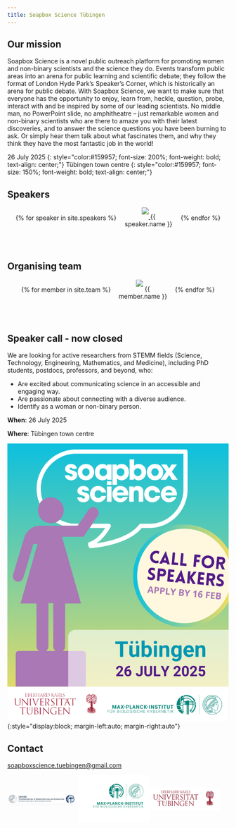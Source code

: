 ```yaml
---
title: Soapbox Science Tübingen
---
```


<style type="text/css">

  .grid_container {
      display: flex;
      flex-wrap: wrap;
      justify-content: center; /* Center items horizontally */
      gap: 3%;                /* Use gap instead of margin for spacing */
      row-gap: 30px;          /* Add this for extra vertical space between rows */
      width: 100%;
      margin-bottom: 75px;
      align-items: center;    
  }

  .speaker_box {
      flex: 1 1 21%;           /* 4 per row: 100% / 4 = 25%, minus gap */
      max-width: 23%;          /* Adjust as needed for spacing */
      box-sizing: border-box;
      object-fit: cover;
      text-align: center;
      margin-left: 0;          /* Remove old margins */
      margin-right: 0;
      position: relative;
  }

  .speaker_box img {
    margin-bottom: 10px; /* Adjust this value as needed */
  }

  .speaker_box:hover img {
    transform: scale(1.1);
    filter: grayscale(100%);
  }
</style>

## Our mission

Soapbox Science is a novel public outreach platform for promoting women and
non-binary scientists and the science they do. Events transform public areas
into an arena for public learning and scientific debate; they follow the format
of London Hyde Park’s Speaker’s Corner, which is historically an arena for
public debate. With Soapbox Science, we want to make sure that everyone has the
opportunity to enjoy, learn from, heckle, question, probe, interact with and be
inspired by some of our leading scientists. No middle man, no PowerPoint slide,
no amphitheatre – just remarkable women and non-binary scientists who are there
to amaze you with their latest discoveries, and to answer the science questions
you have been burning to ask. Or simply hear them talk about what
fascinates them, and why they think they have the most fantastic job in the
world!

26 July 2025
{: style="color:#159957; font-size: 200%; font-weight: bold; text-align: center;"}
Tübingen town centre
{: style="color:#159957; font-size: 150%; font-weight: bold; text-align: center;"}

## Speakers

<div class="grid_container">
  {% for speaker in site.speakers %}
    <div class="speaker_box">
      <a href='speakers.html#{{ speaker.name | slugify: "latin" }}'>
        <img src="./assets/speakers/{{ speaker.image }}">
      </a>
      {{ speaker.name }}
    </div>
  {% endfor %}
</div>


## Organising team

<div class="grid_container">
  {% for member in site.team %}
    <div class="speaker_box">
      <img src="./assets/organisers/{{ member.image }}">
      {{ member.name }}
    </div>
  {% endfor %}
</div>

## Speaker call - now closed

We are looking for active researchers from STEMM fields (Science, Technology,
Engineering, Mathematics, and Medicine), including PhD students, postdocs,
professors, and beyond, who:

- Are excited about communicating science in an accessible and engaging way.
- Are passionate about connecting with a diverse audience.
- Identify as a woman or non-binary person.

**When**: 26 July 2025

**Where**: Tübingen town centre

![Soapbox science logo](./assets/logos/soapbox_science_call.png){:style="display:block; margin-left:auto; margin-right:auto"}

## Contact

[soapboxscience.tuebingen@gmail.com](mailto:soapboxscience.tuebingen@gmail.com)

<div style="display: inline-flex; width=100%; align-items: center;">

 <img src="./assets/logos/logo_imprs.png" width="32%" style="object-fit: contain;" />
 <img src="./assets/logos/logo_mpg-kyb.webp" width="32%" style="object-fit: contain;" />
 <img src="./assets/logos/logo_uni-tue.png" width="32%" style="object-fit: contain;" />

</div>
